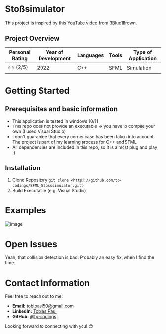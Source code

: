 # Stoßsimulator

This project is inspired by this [YouTube video](https://www.youtube.com/watch?v=HEfHFsfGXjs) from 3Blue1Brown. 

## Project Overview

| Personal Rating | Year of Development | Languages | Tools | Type of Application |
| --- | --- | --- | --- | --- |
| ⭐️⭐️ (2/5) | 2022 | C++ | SFML | Simulation |

# Getting Started
## Prerequisites and basic information

- This application is tested in windows 10/11
- This repo does not provide an executable -> you have to compile your own (I used Visual Studio)
- I don't guarantee that every corner case has been taken into account. The project is part of my learning process for C++ and SFML
- All dependencies are included in this repo, so it is almost plug and play :)

## Installation
1. Clone Repository
`git clone <https://github.com/tp-codings/SFML_Stosssimulator.git`>
2. Build Executable (e.g. Visual Studio)

# Examples
![image](https://github.com/tp-codings/SFML_Stosssimulator/assets/118997294/f8713724-87aa-4c85-a85d-482ca1679afa)

# Open Issues

Yeah, that collision detection is bad. Probably an easy fix, when I find the time. 

# Contact Information

Feel free to reach out to me:

- **Email:** [tobipaul50@gmail.com](mailto:tobipaul50@gmail.com)
- **LinkedIn:** [Tobias Paul](https://www.linkedin.com/in/tobias-paul-657513276/)
- **GitHub:** [@tp-codings](https://github.com/tp-codings)

Looking forward to connecting with you! 😊
